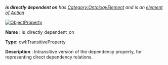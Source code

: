 ___is directly dependent on__ 
 has
 [Category:OntologyElement](../../Category/OntologyElement "Category:OntologyElement") 
 and is an
 [element of](../../Property/ElementOf "Property:ElementOf") 
[Action](../../Submissions/Action "Submissions:Action")_




  





[![ObjectProperty](../../images/thumb/c/c3/ObjectProperty.gif/45px-ObjectProperty.gif)](../../Image/ObjectProperty.gif "ObjectProperty")


__Name__ 
 : is\_directly\_dependent\_on
 



__Type:__ 
 owl:TransitiveProperty
 



__Description__ 
 : Intransitive version of the dependency property, for representing direct dependency relations.
